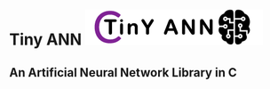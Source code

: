 # Tiny ANN      						![alt text](https://github.com/Imetomi/TinY-ANN/blob/master/data/tinyann.png)

## An Artificial Neural Network Library in C

